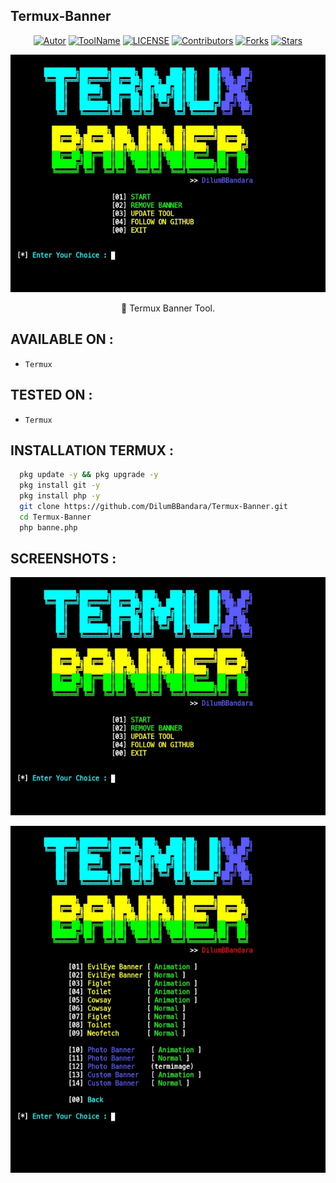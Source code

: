 ## Termux-Banner
<p align="center">
<a href="https://github.com/DilumBBandara"><img title="Autor" src="https://img.shields.io/badge/Author-D.M.D.U.Bandara-blue?style=for-the-badge&logo=github"></a>
<a href="https://github.com/DilumBBandara/Termux-Banner"><img src="https://img.shields.io/badge/Termux--Banner-blue?style=for-the-badge&logo=" alt="ToolName"></a>
<a href="https://github.com/DilumBBandara/Termux-Banner "><img src="https://img.shields.io/github/license/DilumBBandara/Termux-Banner?style=for-the-badge&logo=appveyor" alt="LICENSE"></a>
<a href="https://github.com/DilumBBandara/Termux-Banner"><img src="https://img.shields.io/github/contributors/DilumBBandara/Termux-Banner?style=for-the-badge&logo=appveyor" alt="Contributors"></a>
<a href="https://github.com/DilumBBandara/Termux-Banner"><img src="https://img.shields.io/github/forks/DilumBBandara/Termux-Banner?style=for-the-badge&logo=appveyor" alt="Forks"></a>
<a href="https://github.com/DilumBBandara/Termux-Banner"><img src="https://img.shields.io/github/stars/DilumBBandara/Termux-Banner?style=for-the-badge&logo=appveyor" alt="Stars"></a>
</p>
<p align="center">
<a href="https://github.com/DilumBBandara/Termux-Banner"><img src="https://github.com/DilumBBandara/Termux-Banner/blob/main/banner.jpg"></a>
</p>
<p align="center">
🔰 Termux Banner Tool.
</p>

## AVAILABLE ON :

   * `Termux`

## TESTED ON :

   * `Termux`

## INSTALLATION TERMUX :
```bash
  pkg update -y && pkg upgrade -y
  pkg install git -y
  pkg install php -y
  git clone https://github.com/DilumBBandara/Termux-Banner.git
  cd Termux-Banner
  php banne.php
```
## SCREENSHOTS :

<p align="center">
<a href="https://github.com/DilumBBandara/Termux-Banner"><img src="https://github.com/DilumBBandara/Termux-Banner/blob/main/banner.jpg"></a>
</p>
<p align="center">
<a href="https://github.com/DilumBBandara/Termux-Banner"><img src="https://github.com/DilumBBandara/Termux-Banner/blob/main/banner1.jpg"></a>
</p>

